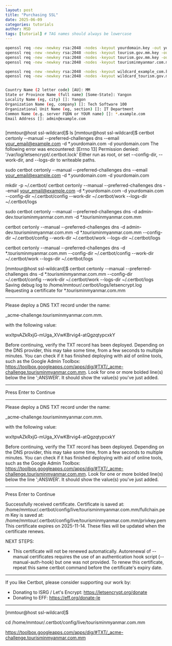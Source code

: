 ```yaml
---
layout: post
title: "Purchasing SSL"
date: 2025-06-09
categories: tutorials
author: MSD
tags: [tutorial] # TAG names should always be lowercase
---
```



```bash
openssl req -new -newkey rsa:2048 -nodes -keyout yourdomain.key -out yourdomain.csr
openssl req -new -newkey rsa:2048 -nodes -keyout tourism.gov.mm.key -out tourism.gov.mm.csr
openssl req -new -newkey rsa:2048 -nodes -keyout tourism.gov.mm.key -out tourism.gov.mm.csr
openssl req -new -newkey rsa:2048 -nodes -keyout tourisminmyanmar.com.mm.key -out tourisminmyanmar.com.mm.csr

openssl req -new -newkey rsa:2048 -nodes -keyout wildcard_example_com.key -out wildcard_example_com.csr
openssl req -new -newkey rsa:2048 -nodes -keyout wildcard_tourism.gov.mm.key -out wildcard_tourism.gov.mm.csr


Country Name (2 letter code) [AU]: MM
State or Province Name (full name) [Some-State]: Yangon
Locality Name (eg, city) []: Yangon
Organization Name (eg, company) []: Tech Software 100
Organizational Unit Name (eg, section) []: IT Department
Common Name (e.g. server FQDN or YOUR name) []: *.example.com
Email Address []: admin@example.com



```


[mmtour@host ssl-wildcard]$ ls
[mmtour@host ssl-wildcard]$ certbot certonly --manual --preferred-challenges dns --email your_email@example.com -d *.yourdomain.com -d yourdomain.com
The following error was encountered:
[Errno 13] Permission denied: '/var/log/letsencrypt/.certbot.lock'
Either run as root, or set --config-dir, --work-dir, and --logs-dir to writeable paths.

sudo certbot certonly --manual --preferred-challenges dns --email your_email@example.com -d *.yourdomain.com -d yourdomain.com


mkdir -p ~/.certbot/
certbot certonly --manual --preferred-challenges dns --email your_email@example.com -d *.yourdomain.com -d yourdomain.com --config-dir ~/.certbot/config --work-dir ~/.certbot/work --logs-dir ~/.certbot/logs


sudo certbot certonly --manual --preferred-challenges dns -d admin-dev.tourisminmyanmar.com.mm -d *.tourisminmyanmar.com.mm


certbot certonly --manual --preferred-challenges dns -d admin-dev.tourisminmyanmar.com.mm -d *.tourisminmyanmar.com.mm --config-dir ~/.certbot/config --work-dir ~/.certbot/work --logs-dir ~/.certbot/logs


certbot certonly --manual --preferred-challenges dns -d *.tourisminmyanmar.com.mm --config-dir ~/.certbot/config --work-dir ~/.certbot/work --logs-dir ~/.certbot/logs


[mmtour@host ssl-wildcard]$ certbot certonly --manual --preferred-challenges dns -d *.tourisminmyanmar.com.mm --config-dir ~/.certbot/config --work-dir ~/.certbot/work --logs-dir ~/.certbot/logs
Saving debug log to /home/mmtour/.certbot/logs/letsencrypt.log
Requesting a certificate for *.tourisminmyanmar.com.mm

- - - - - - - - - - - - - - - - - - - - - - - - - - - - - - - - - - - - - - - -
Please deploy a DNS TXT record under the name:

_acme-challenge.tourisminmyanmar.com.mm.

with the following value:

wxItpvAZkRxjG-mUga_XVwKBrvig4-atQgzqtypcxkY

Before continuing, verify the TXT record has been deployed. Depending on the DNS
provider, this may take some time, from a few seconds to multiple minutes. You can
check if it has finished deploying with aid of online tools, such as the Google
Admin Toolbox: https://toolbox.googleapps.com/apps/dig/#TXT/_acme-challenge.tourisminmyanmar.com.mm.
Look for one or more bolded line(s) below the line ';ANSWER'. It should show the
value(s) you've just added.

- - - - - - - - - - - - - - - - - - - - - - - - - - - - - - - - - - - - - - - -
Press Enter to Continue

- - - - - - - - - - - - - - - - - - - - - - - - - - - - - - - - - - - - - - - -
Please deploy a DNS TXT record under the name:

_acme-challenge.tourisminmyanmar.com.mm.

with the following value:

wxItpvAZkRxjG-mUga_XVwKBrvig4-atQgzqtypcxkY

Before continuing, verify the TXT record has been deployed. Depending on the DNS
provider, this may take some time, from a few seconds to multiple minutes. You can
check if it has finished deploying with aid of online tools, such as the Google
Admin Toolbox: https://toolbox.googleapps.com/apps/dig/#TXT/_acme-challenge.tourisminmyanmar.com.mm.
Look for one or more bolded line(s) below the line ';ANSWER'. It should show the
value(s) you've just added.

- - - - - - - - - - - - - - - - - - - - - - - - - - - - - - - - - - - - - - - -
Press Enter to Continue

Successfully received certificate.
Certificate is saved at: /home/mmtour/.certbot/config/live/tourisminmyanmar.com.mm/fullchain.pem
Key is saved at:         /home/mmtour/.certbot/config/live/tourisminmyanmar.com.mm/privkey.pem
This certificate expires on 2025-11-14.
These files will be updated when the certificate renews.

NEXT STEPS:
- This certificate will not be renewed automatically. Autorenewal of --manual certificates requires the use of an authentication hook script (--manual-auth-hook) but one was not provided. To renew this certificate, repeat this same certbot command before the certificate's expiry date.

- - - - - - - - - - - - - - - - - - - - - - - - - - - - - - - - - - - - - - - -
If you like Certbot, please consider supporting our work by:
 * Donating to ISRG / Let's Encrypt:   https://letsencrypt.org/donate
 * Donating to EFF:                    https://eff.org/donate-le
- - - - - - - - - - - - - - - - - - - - - - - - - - - - - - - - - - - - - - - -
[mmtour@host ssl-wildcard]$ 



cd /home/mmtour/.certbot/config/live/tourisminmyanmar.com.mm



https://toolbox.googleapps.com/apps/dig/#TXT/_acme-challenge.tourisminmyanmar.com.mm